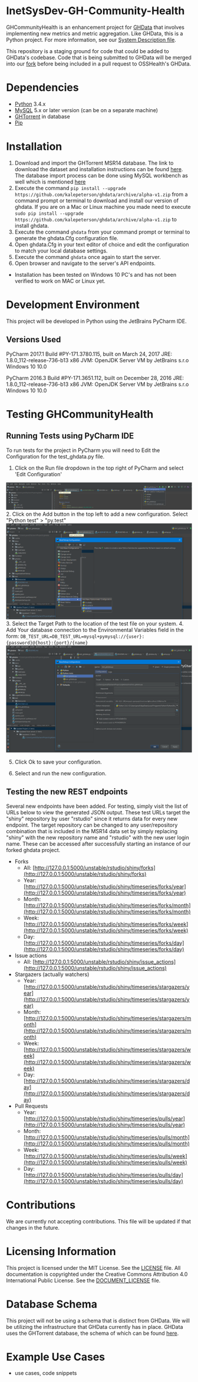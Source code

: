 # InetSysDev-GH-Community-Health
GHCommunityHealth is an enhancement project for [GHData](https://github.com/OSSHealth/ghdata) that
involves implementing new metrics and metric aggregation.  Like GHData, this is a Python project. 
For more information, see our
[System Description file](SystemDescription.md).

This repository is a staging ground for
code that could be added to GHData's codebase.  Code that is being submitted to GHData will be merged
into our [fork](https://github.com/kalepeterson/ghdata) before being included in a pull request to
OSSHealth's GHData.

# Dependencies
* [Python](https://www.python.org/downloads/) 3.4.x
* [MySQL](https://dev.mysql.com/downloads/) 5.x or later version (can be on a separate machine)
* [GHTorrent](http://ghtorrent.org/) in database
* [Pip](https://pip.pypa.io/en/stable/installing/)

# Installation
1. Download and import the GHTorrent MSR14 database. The link to download the dataset and installation instructions can be found [here](http://ghtorrent.org/msr14.html). The database import process can be done using MySQL workbench as well which is mentioned [here](https://github.com/OSSHealth/ghdata#step-3-optional-if-you-are-able-to-get-the-full-database---install-a-small-local-testing-database)
2. Execute the command `pip install --upgrade https://github.com/kalepeterson/ghdata/archive/alpha-v1.zip` from a command prompt or terminal to download and install our version of ghdata. If you are on a Mac or Linux machine you made need to execute `sudo pip install --upgrade https://github.com/kalepeterson/ghdata/archive/alpha-v1.zip` to install ghdata.
3. Execute the command `ghdata` from your command prompt or terminal to generate the ghdata.Cfg configuration file.
4. Open ghdata.Cfg in your text editor of choice and edit the configuration to match your local database settings.
5. Execute the command `ghdata` once again to start the server.
6. Open browser and navigate to the server's API endpoints.

* Installation has been tested on Windows 10 PC's and has not been verified to work on MAC or Linux yet.

# Development Environment
This project will be developed in Python using the JetBrains PyCharm IDE.

## Versions Used
PyCharm 2017.1 
Build #PY-171.3780.115, built on March 24, 2017 
JRE: 1.8.0_112-release-736-b13 x86 
JVM: OpenJDK Server VM by JetBrains s.r.o 
Windows 10 10.0

PyCharm 2016.3 
Build #PY-171.3651.112, built on December 28, 2016 
JRE: 1.8.0_112-release-736-b13 x86 
JVM: OpenJDK Server VM by JetBrains s.r.o 
Windows 10 10.0

# Testing GHCommunityHealth
## Running Tests using PyCharm IDE

To run tests for the project in PyCharm you will need to Edit the Configuration for the test_ghdata.py file.

1. Click on the Run file dropdown in the top right of PyCharm and select 'Edit Configuration'

![Edit Configuration Location](https://raw.githubusercontent.com/kalepeterson/ghdata/dev/test/Resources/Doc_PyCharmTest_1.png "Edit Configuration")
2. Click on the Add button in the top left to add a new configuration. Select "Python test" \> "py.test"
![Py.Test Setup](https://raw.githubusercontent.com/kalepeterson/ghdata/dev/test/Resources/Doc_PyCharmTest_2.png "Test Setup")
3. Select the Target Path to the location of the test file on your system.
4. Add Your database connection to the Environmental Variables field in the form: `DB_TEST_URL=DB_TEST_URL=mysql+pymysql://{user}:{password}@{host}:{port}/{name}`
![Py.Test Configuration](https://raw.githubusercontent.com/kalepeterson/ghdata/dev/test/Resources/Doc_PyCharmTest_3.png "Test Configuration")

5. Click Ok to save your configuration.

6. Select and run the new configuration.

## Testing the new REST endpoints

Several new endpoints have been added.
For testing, simply visit the list of URLs below to view the generated JSON output.
These test URLs target the "shiny" repository by user "rstudio" since it returns data for every new endpoint.
The target repository can be changed to any user/repository combination that is included in the MSR14 data set by simply 
replacing "shiny" with the new repository name and "rstudio" with the new user login name.
These can be accessed after successfully starting an instance of our forked ghdata project.

* Forks
    * All: [http://127.0.0.1:5000/unstable/rstudio/shiny/forks](http://127.0.0.1:5000/unstable/rstudio/shiny/forks)
    * Year: [http://127.0.0.1:5000/unstable/rstudio/shiny/timeseries/forks/year](http://127.0.0.1:5000/unstable/rstudio/shiny/timeseries/forks/year)
    * Month: [http://127.0.0.1:5000/unstable/rstudio/shiny/timeseries/forks/month](http://127.0.0.1:5000/unstable/rstudio/shiny/timeseries/forks/month)
    * Week: [http://127.0.0.1:5000/unstable/rstudio/shiny/timeseries/forks/week](http://127.0.0.1:5000/unstable/rstudio/shiny/timeseries/forks/week)
    * Day: [http://127.0.0.1:5000/unstable/rstudio/shiny/timeseries/forks/day](http://127.0.0.1:5000/unstable/rstudio/shiny/timeseries/forks/day)
* Issue actions
    * All: [http://127.0.0.1:5000/unstable/rstudio/shiny/issue_actions](http://127.0.0.1:5000/unstable/rstudio/shiny/issue_actions)
* Stargazers (actually watchers)
    * Year: [http://127.0.0.1:5000/unstable/rstudio/shiny/timeseries/stargazers/year](http://127.0.0.1:5000/unstable/rstudio/shiny/timeseries/stargazers/year)
    * Month: [http://127.0.0.1:5000/unstable/rstudio/shiny/timeseries/stargazers/month](http://127.0.0.1:5000/unstable/rstudio/shiny/timeseries/stargazers/month)
    * Week: [http://127.0.0.1:5000/unstable/rstudio/shiny/timeseries/stargazers/week](http://127.0.0.1:5000/unstable/rstudio/shiny/timeseries/stargazers/week)
    * Day: [http://127.0.0.1:5000/unstable/rstudio/shiny/timeseries/stargazers/day](http://127.0.0.1:5000/unstable/rstudio/shiny/timeseries/stargazers/day)
* Pull Requests
    * Year: [http://127.0.0.1:5000/unstable/rstudio/shiny/timeseries/pulls/year](http://127.0.0.1:5000/unstable/rstudio/shiny/timeseries/pulls/year)
    * Month: [http://127.0.0.1:5000/unstable/rstudio/shiny/timeseries/pulls/month](http://127.0.0.1:5000/unstable/rstudio/shiny/timeseries/pulls/month)
    * Week: [http://127.0.0.1:5000/unstable/rstudio/shiny/timeseries/pulls/week](http://127.0.0.1:5000/unstable/rstudio/shiny/timeseries/pulls/week)
    * Day: [http://127.0.0.1:5000/unstable/rstudio/shiny/timeseries/pulls/day](http://127.0.0.1:5000/unstable/rstudio/shiny/timeseries/pulls/day)


# Contributions
We are currently not accepting contributions.  This file will be updated if that changes in the future.

# Licensing Information
This project is licensed under the MIT License.
See the [LICENSE](LICENSE) file.
All documentation is copyrighted under the Creative Commons Attribution 4.0 International Public License.
See the [DOCUMENT_LICENSE](DOCUMENT_LICENSE) file.

# Database Schema
This project will not be using a schema that is distinct from GHData.
We will be utilizing the infrastructure that GHData currently has in place.
GHData uses the GHTorrent database, the schema of which can be found [here](http://ghtorrent.org/files/schema.png).

# Example Use Cases
* use cases, code snippets
